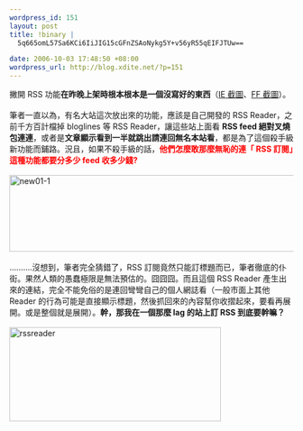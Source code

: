 ```yaml
--- 
wordpress_id: 151
layout: post
title: !binary |
  5q665omL57Sa6KCi6IiJIG15cGFnZSAoNykg5Y+v56yR55qEIFJTUw==

date: 2006-10-03 17:48:50 +08:00
wordpress_url: http://blog.xdite.net/?p=151
---
```

撇開 RSS 功能<strong>在昨晚上架時根本根本是一個沒寫好的東西</strong>（<a href="http://www.flickr.com/photo_zoom.gne?id=259614190&amp;size=o">IE 截圖</a>、<a href="http://www.flickr.com/photo_zoom.gne?id=259614125&amp;size=o">FF 截圖</a>）。<br /><br />筆者一直以為，有名大站這次放出來的功能，應該是自己開發的 RSS Reader，之前千方百計檔掉 bloglines 等 RSS Reader，讓這些站上面看 <strong>RSS feed 絕對叉燒包連連</strong>，或者是<strong>文章顯示看到一半就跳出請連回無名本站看</strong>，都是為了這個殺手級新功能而鋪路。況且，如果不殺手級的話，<strong><font color="#ff0000">他們怎麼敢那麼無恥的連「 RSS 訂閱」這種功能都要分多少 feed 收多少錢?<br /></font></strong><br /><a href="http://www.flickr.com/photos/14765209@N00/259621190/" title="Photo Sharing"><img width="762" height="136" src="http://static.flickr.com/97/259621190_ca8515588d_o.jpg" alt="new01-1" /></a><br /><br />..........沒想到，筆者完全猜錯了，RSS 訂閱竟然只能訂標題而已，筆者徹底的仆街。果然人類的愚蠢極限是無法預估的。囧囧囧。而且這個 RSS Reader 產生出來的連結，完全不能免俗的是連回彎彎自己的個人網誌看（一般市面上其他 Reader 的行為可能是直接顯示標題，然後抓回來的內容幫你收摺起來，要看再展開。或是整個就是展開）。<strong>幹，那我在一個那麼 lag 的站上訂 RSS 到底要幹嘛？</strong><br /><br /><a href="http://www.flickr.com/photos/14765209@N00/259617917/" title="Photo Sharing"><img width="375" height="167" src="http://static.flickr.com/89/259617917_2f0cb319a3_o.jpg" alt="rssreader" /></a>
